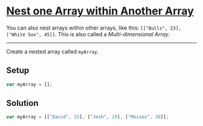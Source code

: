 # [Nest one Array within Another Array](https://learn.freecodecamp.org/javascript-algorithms-and-data-structures/basic-javascript/nest-one-array-within-another-array)

You can also nest arrays within other arrays, like this: `[["Bulls", 23], ["White Sox", 45]]`. This is also called a _Multi-dimensional Array_.

---

Create a nested array called `myArray`.

## Setup

```js
var myArray = [];
```

## Solution

```js
var myArray = [["David", 25], ["Jesh", 29], ["Moises", 30]];
```